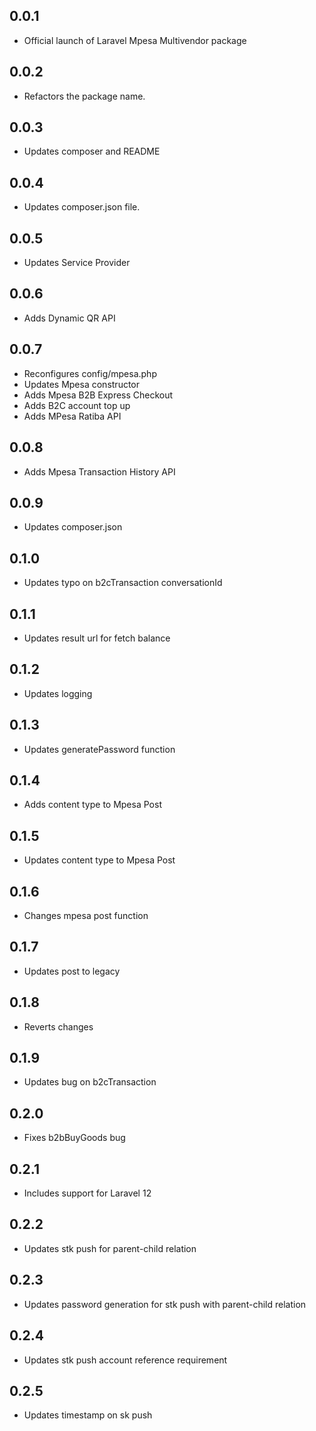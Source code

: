 ## 0.0.1

- Official launch of Laravel Mpesa Multivendor package

## 0.0.2

- Refactors the package name.

## 0.0.3

- Updates composer and README

## 0.0.4

- Updates composer.json file.

## 0.0.5

- Updates Service Provider

## 0.0.6

- Adds Dynamic QR API

## 0.0.7

- Reconfigures config/mpesa.php
- Updates Mpesa constructor
- Adds Mpesa B2B Express Checkout
- Adds B2C account top up
- Adds MPesa Ratiba API

## 0.0.8

- Adds Mpesa Transaction History API

## 0.0.9

- Updates composer.json

## 0.1.0

- Updates typo on b2cTransaction conversationId

## 0.1.1

- Updates result url for fetch balance

## 0.1.2

- Updates logging

## 0.1.3

- Updates generatePassword function

## 0.1.4

- Adds content type to Mpesa Post

## 0.1.5

- Updates content type to Mpesa Post

## 0.1.6

- Changes mpesa post function

## 0.1.7

- Updates post to legacy

## 0.1.8

- Reverts changes

## 0.1.9

- Updates bug on b2cTransaction

## 0.2.0

- Fixes b2bBuyGoods bug

## 0.2.1

- Includes support for Laravel 12

## 0.2.2

- Updates stk push for parent-child relation

## 0.2.3

- Updates password generation for stk push with parent-child relation

## 0.2.4

- Updates stk push account reference requirement

## 0.2.5

- Updates timestamp on sk push